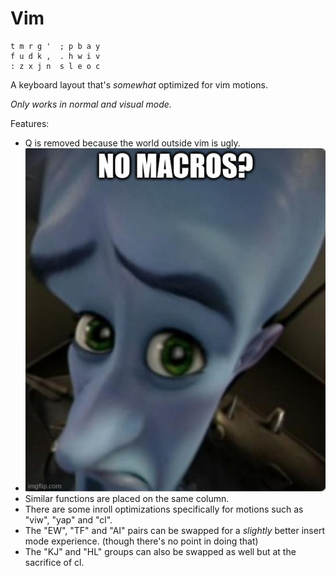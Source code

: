 # Vim

```
t m r g '  ; p b a y
f u d k ,  . h w i v
: z x j n  s l e o c
```

A keyboard layout that's *somewhat* optimized for vim motions.

*Only works in normal and visual mode.*

Features:
- Q is removed because the world outside vim is ugly.
- ![alt text](https://github.com/aoi-buh/layouts/blob/main/no%20macros.jpg "that's me fr")
- Similar functions are placed on the same column.
- There are some inroll optimizations specifically for motions such as "viw", "yap" and "cl".
- The "EW", "TF" and "AI" pairs can be swapped for a *slightly* better insert mode experience. (though there's no point in doing that)
- The "KJ" and "HL" groups can also be swapped as well but at the sacrifice of cl.
